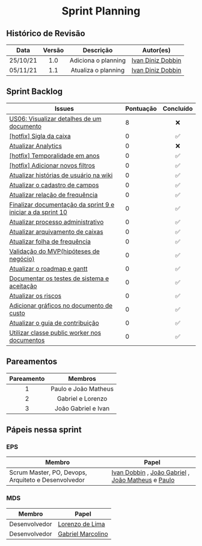 <h1 style="text-align: center">Sprint Planning</h1>

## Histórico de Revisão
| Data | Versão | Descrição | Autor(es)|
|:----:|:------:|:---------:|:--------:|
| 25/10/21 | 1.0 | Adiciona o planning | [Ivan Diniz Dobbin](https://github.com/darmsDD)|
| 05/11/21 | 1.1 | Atualiza o planning | [Ivan Diniz Dobbin](https://github.com/darmsDD)|


## Sprint Backlog
Issues | Pontuação | Concluído
------------ | -------------- | :--------:
[US06: Visualizar detalhes de um documento](https://github.com/fga-eps-mds/2021.1-pc-go1/issues/53) | 8 | :x:
[[hotfix] Sigla da caixa](https://github.com/fga-eps-mds/2021.1-pc-go1/issues/145) | 0 |  :white_check_mark:
[Atualizar Analytics](https://github.com/fga-eps-mds/2021.1-pc-go1/issues/142) | 0 |  :x:
[[hotfix] Temporalidade em anos](https://github.com/fga-eps-mds/2021.1-pc-go1/issues/146) | 0 |  :white_check_mark:
[[hotfix] Adicionar novos filtros](https://github.com/fga-eps-mds/2021.1-pc-go1/issues/149) | 0 |   :white_check_mark:
[Atualizar histórias de usuário na wiki ](https://github.com/fga-eps-mds/2021.1-pc-go1/issues/134) | 0 | :white_check_mark: 
[Atualizar o cadastro de campos](https://github.com/fga-eps-mds/2021.1-pc-go1/issues/162) | 0 |  :white_check_mark:
[Atualizar relação de frequência](https://github.com/fga-eps-mds/2021.1-pc-go1/issues/164) | 0 |  :white_check_mark:
[Finalizar documentação da sprint 9 e iniciar a da sprint 10 ](https://github.com/fga-eps-mds/2021.1-pc-go1/issues/170) | 0 |  :white_check_mark:
[Atualizar processo administrativo](https://github.com/fga-eps-mds/2021.1-pc-go1/issues/163) | 0 |  :white_check_mark:
[Atualizar arquivamento de caixas](https://github.com/fga-eps-mds/2021.1-pc-go1/issues/166) | 0 |  :white_check_mark:
[Atualizar folha de frequência](https://github.com/fga-eps-mds/2021.1-pc-go1/issues/165) | 0 |  :white_check_mark:
[Validação do MVP(hipóteses de negócio)](https://github.com/fga-eps-mds/2021.1-pc-go1/issues/161) | 0 |  :white_check_mark:
[Atualizar o roadmap e gantt](https://github.com/fga-eps-mds/2021.1-pc-go1/issues/160) | 0 |  :white_check_mark:
[Documentar os testes de sistema e aceitação](https://github.com/fga-eps-mds/2021.1-pc-go1/issues/159) | 0 |  :white_check_mark:
[Atualizar os riscos](https://github.com/fga-eps-mds/2021.1-pc-go1/issues/157) | 0 |  :white_check_mark:
[Adicionar gráficos no documento de custo](https://github.com/fga-eps-mds/2021.1-pc-go1/issues/176) | 0 |  :white_check_mark:
[Atualizar o guia de contribuição](https://github.com/fga-eps-mds/2021.1-pc-go1/issues/178) | 0 |  :white_check_mark:
[Utilizar classe public worker nos documentos](https://github.com/fga-eps-mds/2021.1-pc-go1/issues/175) | 0 |  :white_check_mark:




## Pareamentos

| Pareamento | Membros
|:--------: | :-------:
| 1 | Paulo  e João Matheus
| 2 | Gabriel e Lorenzo
| 3 | João Gabriel e Ivan

## Pápeis nessa sprint

### EPS
Membro| Papel
------------ | --------------
Scrum Master, PO, Devops, Arquiteto e Desenvolvedor | [Ivan Dobbin](https://github.com/darmsDD) , [João Gabriel](https://github.com/bielrossi15) , [João Matheus](https://github.com/J-Matheus) e  [Paulo](https://github.com/PauloVitorRocha) 


### MDS
Membro| Papel
------------ | --------------
Desenvolvedor | [Lorenzo de Lima](https://github.com/lorenzo7377)
Desenvolvedor | [Gabriel Marcolino](https://github.com/GabrielMR360)